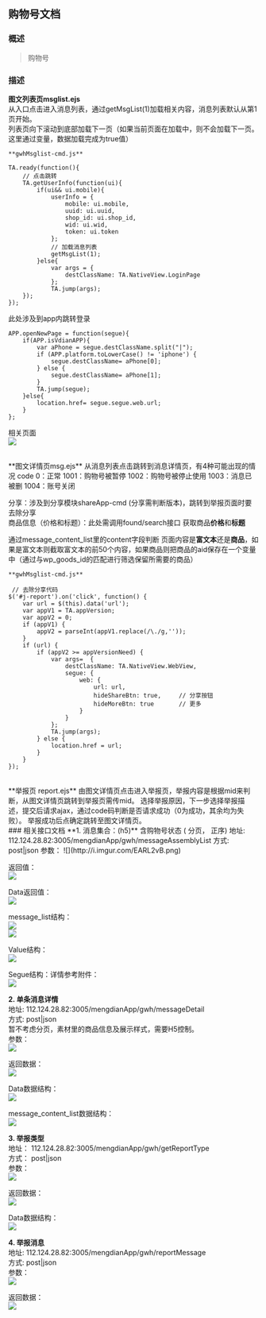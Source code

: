 <style>
    th{text-align: left }
</style>

## 购物号文档

### 概述
> 购物号

### 描述
**图文列表页msglist.ejs**  
从入口点击进入消息列表，通过getMsgList(1)加载相关内容，消息列表默认从第1页开始。  
列表页向下滚动到底部加载下一页（如果当前页面在加载中，则不会加载下一页。这里通过变量，数据加载完成为true值）

	**gwhMsglist-cmd.js**

	TA.ready(function(){
	    // 点击跳转
	    TA.getUserInfo(function(ui){
	        if(ui&& ui.mobile){
	            userInfo = {
	                mobile: ui.mobile,
	                uuid: ui.uuid,
	                shop_id: ui.shop_id,
	                wid: ui.wid,
	                token: ui.token
	            };
	            // 加载消息列表
	            getMsgList(1);
	        }else{
	            var args = {
	                destClassName: TA.NativeView.LoginPage
	            };
	            TA.jump(args);
	    });
	});


此处涉及到app内跳转登录  

    APP.openNewPage = function(segue){
        if(APP.isVdianAPP){
            var aPhone = segue.destClassName.split("|");
            if (APP.platform.toLowerCase() != 'iphone') {
                segue.destClassName= aPhone[0];
            } else {
                segue.destClassName= aPhone[1];
            }
            TA.jump(segue);
        }else{
            location.href= segue.segue.web.url;
        }
    };

相关页面  
![](http://i.imgur.com/sxEmdZD.png)


<br>
**图文详情页msg.ejs**  
从消息列表点击跳转到消息详情页，有4种可能出现的情况   
code  
0：正常  
1001：购物号被暂停  
1002：购物号被停止使用  
1003：消息已被删  
1004：账号关闭  

分享：涉及到分享模块shareApp-cmd (分享需判断版本)，跳转到举报页面时要去除分享  
商品信息（价格和标题）：此处需调用found/search接口 获取商品**价格**和**标题**  

通过message_content_list里的content字段判断 页面内容是**富文本**还是**商品**，如果是富文本则截取富文本的前50个内容，如果商品则把商品的aid保存在一个变量中（通过与wp_goods_id的匹配进行筛选保留所需要的商品）

	**gwhMsglist-cmd.js**
	
	 // 去除分享代码
    $('#j-report').on('click', function() {
        var url = $(this).data('url');
        var appV1 = TA.appVersion;
        var appV2 = 0;
        if (appV1) {
            appV2 = parseInt(appV1.replace(/\./g,''));
        }
        if (url) {
            if (appV2 >= appVersionNeed) {
                var args=  {
                    destClassName: TA.NativeView.WebView,
                    segue: {
                        web: {
                            url: url,
                            hideShareBtn: true,		// 分享按钮
                            hideMoreBtn: true		// 更多
                        }
                    }
                };
                TA.jump(args);
            } else {
                location.href = url;
            }
        }
    });


<br>
**举报页 report.ejs**  
由图文详情页点击进入举报页，举报内容是根据mid来判断，从图文详情页跳转到举报页需传mid。  
选择举报原因，下一步选择举报描述，提交后请求ajax，通过code码判断是否请求成功（0为成功，其余均为失败）。    
举报成功后点确定跳转至图文详情页。


<br>
### 相关接口文档
**1. 消息集合：(h5)**  
含购物号状态 ( 分页， 正序)  
地址:  112.124.28.82:3005/mengdianApp/gwh/messageAssemblyList  
方式:  post|json  
参数：  
![](http://i.imgur.com/EARL2vB.png)
  
返回值：  
![](http://i.imgur.com/ncfVOnS.png)

Data返回值：  
![](http://i.imgur.com/GHfCxRi.png)

message_list结构：  
![](http://i.imgur.com/FmezZhI.png)  
![](http://i.imgur.com/POsTZjU.png)

Value结构：  
![](http://i.imgur.com/c83iQ0o.png)

Segue结构：详情参考附件：  
![](http://i.imgur.com/7VU8O6R.png)

**2. 单条消息详情**  
地址:  112.124.28.82:3005/mengdianApp/gwh/messageDetail  
方式:  post|json  
暂不考虑分页，素材里的商品信息及展示样式，需要H5控制。  
参数：  
![](http://i.imgur.com/6Px4Q7x.png)

返回数据：  
![](http://i.imgur.com/Y0ImDMI.png)

Data数据结构：  
![](http://i.imgur.com/iCkMrlB.png)

message_content_list数据结构：  
![](http://i.imgur.com/Fkspa8Q.png)

**3. 举报类型**  
地址： 112.124.28.82:3005/mengdianApp/gwh/getReportType  
方式： post|json  
参数：  
![](http://i.imgur.com/e4zpDj0.png)

返回数据：  
![](http://i.imgur.com/deizSLT.png)

Data数据结构：  
![](http://i.imgur.com/VM0xJSl.png)

**4. 举报消息**  
地址:  112.124.28.82:3005/mengdianApp/gwh/reportMessage  
方式:  post|json  
参数：  
![](http://i.imgur.com/U2AD1LL.png)

返回数据：  
![](http://i.imgur.com/E7ZQfZh.png)


